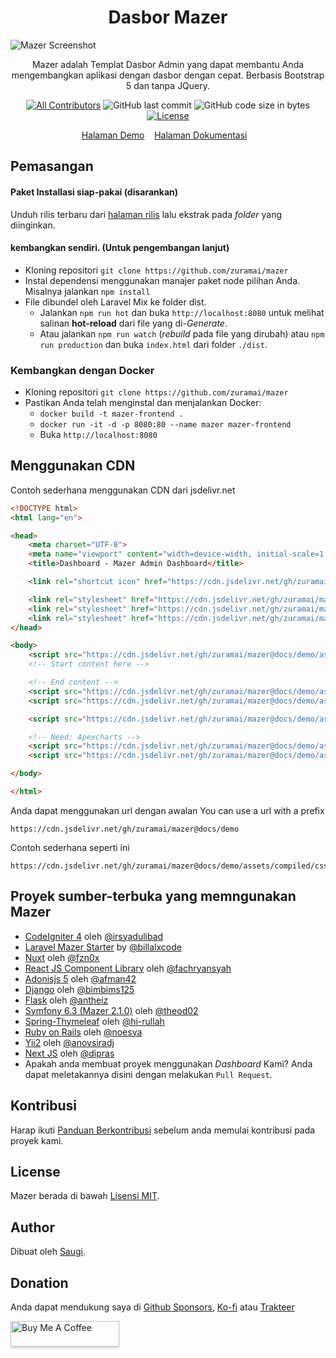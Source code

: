 <h1 align="center">Dasbor Mazer</h1>

![Mazer Screenshot](https://user-images.githubusercontent.com/45036724/167523601-9d20fb17-1989-488f-b619-cb53c0db8898.png)

<p align="center">Mazer adalah Templat Dasbor Admin yang dapat membantu Anda mengembangkan aplikasi dengan dasbor dengan cepat. Berbasis Bootstrap 5 dan tanpa JQuery.
</p>
<div align="center">

[![All Contributors](https://img.shields.io/github/contributors/zuramai/mazer)](https://github.com/zuramai/mazer/graphs/contributors)
![GitHub last commit](https://img.shields.io/github/last-commit/zuramai/mazer.svg)
![GitHub code size in bytes](https://img.shields.io/github/languages/code-size/zuramai/mazer)
[![License](https://img.shields.io/github/license/zuramai/mazer.svg)](LICENSE)

</div>

<p align="center">
	<a href="http://zuramai.github.io/mazer/demo">Halaman Demo</a>&nbsp;&nbsp;&nbsp;
	<a href="http://zuramai.github.io/mazer/docs">Halaman Dokumentasi</a>&nbsp;&nbsp;&nbsp;
</p>

## Pemasangan

#### Paket Installasi siap-pakai (disarankan)

Unduh rilis terbaru dari [halaman rilis](https://github.com/zuramai/mazer/releases "halaman rilis") lalu ekstrak pada *folder* yang diinginkan.

#### kembangkan sendiri. (Untuk pengembangan lanjut)

- Kloning repositori `git clone https://github.com/zuramai/mazer`
- Instal dependensi menggunakan manajer paket node pilihan Anda. Misalnya jalankan `npm install`
- File dibundel oleh Laravel Mix ke folder dist.
    - Jalankan `npm run hot` dan buka `http://localhost:8080` untuk melihat salinan **hot-reload** dari file yang di-*Generate*.
    - Atau jalankan `npm run watch` (*rebuild* pada file yang dirubah) atau `npm run production` dan buka `index.html` dari folder `./dist`.

### Kembangkan dengan Docker

- Kloning repositori `git clone https://github.com/zuramai/mazer`
- Pastikan Anda telah menginstal dan menjalankan Docker:
    - `docker build -t mazer-frontend .`
    - `docker run -it -d -p 8080:80 --name mazer mazer-frontend`
    - Buka `http://localhost:8080`

## Menggunakan CDN
Contoh sederhana menggunakan CDN dari jsdelivr.net

```html
<!DOCTYPE html>
<html lang="en">

<head>
    <meta charset="UTF-8">
    <meta name="viewport" content="width=device-width, initial-scale=1.0">
    <title>Dashboard - Mazer Admin Dashboard</title>

    <link rel="shortcut icon" href="https://cdn.jsdelivr.net/gh/zuramai/mazer@docs/demo/assets/compiled/svg/favicon.svg" type="image/x-icon">

    <link rel="stylesheet" href="https://cdn.jsdelivr.net/gh/zuramai/mazer@docs/demo/assets/compiled/css/app.css">
    <link rel="stylesheet" href="https://cdn.jsdelivr.net/gh/zuramai/mazer@docs/demo/assets/compiled/css/app-dark.css">
    <link rel="stylesheet" href="https://cdn.jsdelivr.net/gh/zuramai/mazer@docs/demo/assets/compiled/css/iconly.css">
</head>

<body>
    <script src="https://cdn.jsdelivr.net/gh/zuramai/mazer@docs/demo/assets/static/js/initTheme.js"></script>
    <!-- Start content here -->

    <!-- End content -->
    <script src="https://cdn.jsdelivr.net/gh/zuramai/mazer@docs/demo/assets/static/js/components/dark.js"></script>
    <script src="https://cdn.jsdelivr.net/gh/zuramai/mazer@docs/demo/assets/extensions/perfect-scrollbar/perfect-scrollbar.min.js"></script>

    <script src="https://cdn.jsdelivr.net/gh/zuramai/mazer@docs/demo/assets/compiled/js/app.js"></script>

    <!-- Need: Apexcharts -->
    <script src="https://cdn.jsdelivr.net/gh/zuramai/mazer@docs/demo/assets/extensions/apexcharts/apexcharts.min.js"></script>
    <script src="https://cdn.jsdelivr.net/gh/zuramai/mazer@docs/demo/assets/static/js/pages/dashboard.js"></script>

</body>

</html>
```

Anda dapat menggunakan url dengan awalan
You can use a url with a prefix
```
https://cdn.jsdelivr.net/gh/zuramai/mazer@docs/demo
```

Contoh sederhana seperti ini
```
https://cdn.jsdelivr.net/gh/zuramai/mazer@docs/demo/assets/compiled/css/app.css
```

## Proyek sumber-terbuka yang memngunakan **Mazer**

- [CodeIgniter 4](https://github.com/irsyadulibad/mazer-codeigniter) oleh [@irsyadulibad](https://github.com/irsyadulibad)
- [Laravel Mazer Starter](https://github.com/billalxcode/laravel-mazer-starter) by [@billalxcode](https://github.com/billalxcode)
- [Nuxt](https://github.com/fzn0x/mazer-nuxt) oleh [@fzn0x](https://github.com/fzn0x)
- [React JS Component Library](https://github.com/fachryansyah/react-mazer-ui) oleh [@fachryansyah](https://github.com/fachryansyah/)
- [Adonisjs 5](https://github.com/afman42/mazer-adonisjs) oleh [@afman42](https://github.com/afman42/)
- [Django](https://github.com/bimbims125/mazer-django) oleh [@bimbims125](https://github.com/bimbims125/)
- [Flask](https://github.com/antheiz/mazer-flask) oleh [@antheiz](https://github.com/antheiz/)
- [Symfony 6.3 (Mazer 2.1.0)](https://github.com/TheoD02/mazer-symfony-6.3/tree/mazer-2.1.0) oleh [@theod02](ttps://github.com/TheoD02)
- [Spring-Thymeleaf](https://github.com/deyhay-enterprise/spring-project-mazer-template) oleh [@hi-rullah](https://github.com/hi-rullah)
- [Ruby on Rails](https://github.com/noesya/mazer-rails) oleh [@noesya](https://github.com/noesya)
- [Yii2](https://github.com/anovsiradj/yii2-theme-mazer) oleh [@anovsiradj](https://github.com/anovsiradj)
- [Next JS](https://github.com/dipras/next-mazer) oleh [@dipras](https://github.com/dipras)
- Apakah anda membuat proyek menggunakan *Dashboard* Kami? Anda dapat meletakannya disini dengan melakukan `Pull Request`.

## Kontribusi

Harap ikuti [Panduan Berkontribusi](./CONTRIBUTING_ID.md) sebelum anda memulai kontribusi pada proyek kami.

## License

Mazer berada di bawah [Lisensi MIT](./LICENSE).

## Author

Dibuat oleh <a href="https://saugi.me">Saugi</a>.

## Donation

Anda dapat mendukung saya di [Github Sponsors](https://github.com/zuramai), [Ko-fi](https://ko-fi.com/saugi) atau [Trakteer](https://trakteer.id/saugi)

<a href="https://buymeacoffee.com/saugi" target="_blank"><img src="https://www.buymeacoffee.com/assets/img/custom_images/orange_img.png" alt="Buy Me A Coffee" style="height: 41px !important;width: 174px !important;box-shadow: 0px 3px 2px 0px rgba(190, 190, 190, 0.5) !important;-webkit-box-shadow: 0px 3px 2px 0px rgba(190, 190, 190, 0.5) !important;" ></a>
